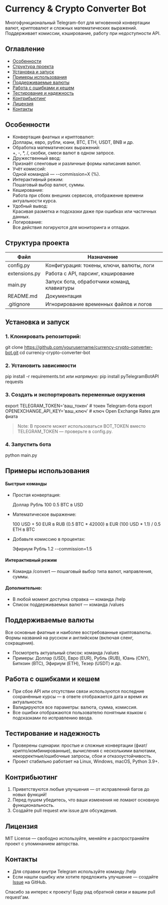 # Currency & Crypto Converter Bot

Многофункциональный Telegram-бот для мгновенной конвертации валют, криптовалют и сложных математических выражений. Поддерживает комиссии, кэширование, работу при недоступности API.

## Оглавление

- [Особенности](#особенности)
- [Структура проекта](#структура-проекта)
- [Установка и запуск](#установка-и-запуск)
- [Примеры использования](#примеры-использования)
- [Поддерживаемые валюты](#поддерживаемые-валюты)
- [Работа с ошибками и кешем](#работа-с-ошибками-и-кешем)
- [Тестирование и надежность](#тестирование-и-надежность)
- [Контрибьютинг](#контрибьютинг)
- [Лицензия](#лицензия)
- [Контакты](#контакты)

## Особенности

- Конвертация фиатных и криптовалют:  
  Доллары, евро, рубли, юани, BTC, ETH, USDT, BNB и др.
- Обработка математических выражений:  
  +, -, *, /, скобки, смеси валют в одном запросе.
- Дружественный ввод:  
  Признаёт сленговые и различные формы написания валют.
- Учёт комиссий:  
  Одной командой — --commission=X (%).
- Интерактивный режим:  
  Пошаговый выбор валют, суммы.
- Кеширование:  
  Работа при сбоях внешних сервисов, отображение времени актуальности курса.
- Удобный вывод:  
  Красивая разметка и подсказки даже при ошибках или частичных данных.
- Логирование:  
  Все действия логируются для мониторинга и отладки.

## Структура проекта

| Файл             | Назначение                                   |
|------------------|----------------------------------------------|
| config.py        | Конфигурация: токены, ключи, валюты, логи    |
| extensions.py    | Работа с API, парсинг, кэширование           |
| main.py          | Запуск бота, обработчики команд, клавиатуры  |
| README.md        | Документация                                 |
| .gitignore       | Игнорирование временных файлов и логов        |
## Установка и запуск

### 1. Клонировать репозиторий:

git clone https://github.com/yourusername/currency-crypto-converter-bot.git
cd currency-crypto-converter-bot
### 2. Установить зависимости

pip install -r requirements.txt
_или напрямую:_
pip install pyTelegramBotAPI requests
### 3. Создать и экспортировать переменные окружения

export TELEGRAM_TOKEN='ваш_токен'            # токен Telegram-бота
export OPENEXCHANGE_API_KEY='ваш_ключ'       # ключ Open Exchange Rates для фиата
> Note: В проекте может использоваться BOT_TOKEN вместо TELEGRAM_TOKEN — проверьте в config.py.

### 4. Запустить бота

python main.py
## Примеры использования

#### Быстрые команды

- Простая конвертация:
   
    Доллар Рубль 100
    0.5 BTC в USD
    
- Математическое выражение:
   
    100 USD + 50 EUR в RUB
    (0.5 BTC * 42000) в EUR
    (100 USD * 1.1) / 0.5 ETH в BTC
    
- Добавьте комиссию в процентах:
   
    Эфириум Рубль 1.2 --commission=1.5
    
#### Интерактивный режим

- Команда /convert — пошаговый выбор типа валют, направления, суммы.

#### Дополнительно:
- В любой момент доступна справка — команда /help
- Список поддерживаемых валют — команда /values

## Поддерживаемые валюты

Все основные фиатные и наиболее востребованные криптовалюты. Формы названий на русском и английском (включая сленг, сокращения).
- Посмотреть актуальный список: команда /values
- Примеры: Доллар (USD), Евро (EUR), Рубль (RUB), Юань (CNY), Биткоин (BTC), Эфириум (ETH), Тезер (USDT) и др.

## Работа с ошибками и кешем

- При сбое API или отсутствии связи используются последние сохранённые курсы — в ответе отображается дата и время их актуальности.
- Валидируются все параметры: валюта, сумма, комиссия.
- Все ошибки отображаются пользователю понятным языком с подсказками по исправлению ввода.

## Тестирование и надежность

- Проверены сценарии: простые и сложные конвертации (фиат/крипто/комбинированные), вычисления с несколькими валютами, некорректные/ошибочные запросы, сбои и отказоустойчивость.
- Проект стабильно работает на Linux, Windows, macOS, Python 3.9+.

## Контрибьютинг

1. Приветствуются любые улучшения — от исправлений багов до новых функций!
2. Перед пушем убедитесь, что ваши изменения не ломают основную функциональность.
3. Создайте pull request или issue для обсуждения.

## Лицензия

MIT License — свободно используйте, меняйте и распространяйте проект с упоминанием авторства.

## Контакты

- Для справки внутри Telegram используйте команду /help
- Если нашли ошибку или хотите предложить улучшение — создайте [Issue](https://github.com/yourusername/currency-crypto-converter-bot/issues) на GitHub.

Спасибо за интерес к проекту! Буду рад обратной связи и вашим pull request'ам.
